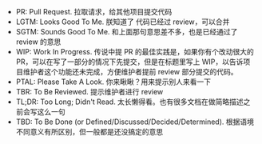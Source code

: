 - PR: Pull Request. 拉取请求，给其他项目提交代码
- LGTM: Looks Good To Me. 朕知道了 代码已经过 review，可以合并
- SGTM: Sounds Good To Me. 和上面那句意思差不多，也是已经通过了 review 的意思
- WIP: Work In Progress. 传说中提 PR 的最佳实践是，如果你有个改动很大的 PR，可以在写了一部分的情况下先提交，但是在标题里写上 WIP，以告诉项目维护者这个功能还未完成，方便维护者提前 review 部分提交的代码。
- PTAL: Please Take A Look. 你来瞅瞅？用来提示别人来看一下
- TBR: To Be Reviewed. 提示维护者进行 review
- TL;DR: Too Long; Didn't Read. 太长懒得看。也有很多文档在做简略描述之前会写这么一句
- TBD: To Be Done (or Defined/Discussed/Decided/Determined). 根据语境不同意义有所区别，但一般都是还没搞定的意思
